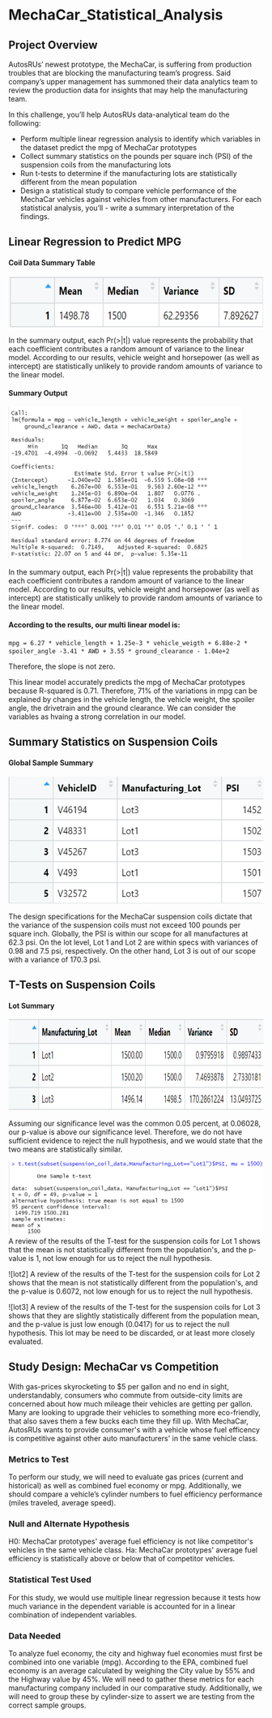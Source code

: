 # MechaCar_Statistical_Analysis

## Project Overview

AutosRUs’ newest prototype, the MechaCar, is suffering from production troubles that are blocking the manufacturing team’s progress. Said company’s upper management has summoned their data analytics team to review the production data for insights that may help the manufacturing team.

In this challenge, you’ll help AutosRUs data-analytical team do the following:

- Perform multiple linear regression analysis to identify which variables in the dataset predict the mpg of MechaCar prototypes
- Collect summary statistics on the pounds per square inch (PSI) of the suspension coils from the manufacturing lots
- Run t-tests to determine if the manufacturing lots are statistically different from the mean population
- Design a statistical study to compare vehicle performance of the MechaCar vehicles against vehicles from other manufacturers. For each statistical analysis, you’ll - write a summary interpretation of the findings.


## Linear Regression to Predict MPG
#### Coil Data Summary Table
<p align="left">
  <img width="600" height="100" src="https://github.com/nedflowers/MechaCar_Statistical_Analysis/blob/main/images/coil_data_summary.png">
</p>

In the summary output, each Pr(>|t|) value represents the probability that each coefficient contributes a random amount of variance to the linear model. According to our results, vehicle weight and horsepower (as well as intercept) are statistically unlikely to provide random amounts of variance to the linear model.

#### Summary Output
<p align="left">
  <img width="460" height="300" src="https://github.com/nedflowers/MechaCar_Statistical_Analysis/blob/main/images/multi_linear.png">
</p>
In the summary output, each Pr(>|t|) value represents the probability that each coefficient contributes a random amount of variance to the linear model. According to our results, vehicle weight and horsepower (as well as intercept) are statistically unlikely to provide random amounts of variance to the linear model.

#### According to the results, our multi linear model is:
```
mpg = 6.27 * vehicle_length + 1.25e-3 * vehicle_weigth + 6.88e-2 * spoiler_angle -3.41 * AWD + 3.55 * ground_clearance - 1.04e+2

```
  Therefore, the slope is not zero.

This linear model accurately predicts the mpg of MechaCar prototypes because R-squared is 0.71. Therefore, 71% of the variations in mpg can be explained by changes in the vehicle length, the vehicle weight, the spoiler angle, the drivetrain and the ground clearance. We can consider the variables as hvaing a strong correlation in our model.

## Summary Statistics on Suspension Coils
#### Global Sample Summary
<p align="left">
  <img width="540" height="250" src="https://github.com/nedflowers/MechaCar_Statistical_Analysis/blob/main/images/global_samp.png">
</p>

The design specifications for the MechaCar suspension coils dictate that the variance of the suspension coils must not exceed 100 pounds per square inch. Globally, the PSI is within our scope for all manufactures at 62.3 psi. On the lot level, Lot 1 and Lot 2 are within specs with variances of 0.98 and 7.5 psi, respectively. On the other hand, Lot 3 is out of our scope with a variance of 170.3 psi.

## T-Tests on Suspension Coils
#### Lot Summary
<p align="left">
  <img width="700" height="180" src="https://github.com/nedflowers/MechaCar_Statistical_Analysis/blob/main/images/lot_summary.png">
</p>
Assuming our significance level was the common 0.05 percent, at 0.06028, our p-value is above our significance level. Therefore, we do not have sufficient evidence to reject the null hypothesis, and we would state that the two means are statistically similar.

![lot1.png](https://github.com/nedflowers/MechaCar_Statistical_Analysis/blob/main/images/lot1.png)
A review of the results of the T-test for the suspension coils for Lot 1 shows that the mean is not statistically different from the population's, and the p-value is 1, not low enough for us to reject the null hypothesis.

![lot2]
A review of the results of the T-test for the suspension coils for Lot 2 shows that the mean is not statistically different from the population's, and the p-value is 0.6072, not low enough for us to reject the null hypothesis.

![lot3]
A review of the results of the T-test for the suspension coils for Lot 3 shows that they are slightly statistically different from the population mean, and the p-value is just low enough (0.0417) for us to reject the null hypothesis. This lot may be need to be discarded, or at least more closely evaluated.

## Study Design: MechaCar vs Competition
With gas-prices skyrocketing to $5 per gallon and no end in sight, understandably, consumers who commute from outside-city limits are concerned about how much mileage their vehicles are getting per gallon. Many are looking to upgrade their vehicles to something more eco-friendly, that also saves them a few bucks each time they fill up. With MechaCar, AutosRUs wants to provide consumer's with a vehicle whose fuel efficency is competitive against other auto manufacturers' in the same vehicle class.

### Metrics to Test
To perform our study, we will need to evaluate gas prices (current and historical) as well as combined fuel economy or mpg.  Additionally, we should compare a vehicle’s cylinder numbers to fuel efficiency performance (miles traveled, average speed). 

### Null and Alternate Hypothesis
H0: MechaCar prototypes' average fuel efficiency is not like competitor's vehicles in the same vehicle class.
 Ha: MechaCar prototypes' average fuel efficiency is statistically above or below that of competitor vehicles.

### Statistical Test Used
For this study, we would use multiple linear regression because it tests how much variance in the dependent variable is accounted for in a linear combination of independent variables. 

### Data Needed
To analyze fuel economy, the city and highway fuel economies must first be combined into one variable (mpg). According to the EPA, combined fuel economy is an average calculated by weighing the City value by 55% and the Highway value by 45%. We will need to gather these metrics for each manufacturing company included in our comparative study. Additionally, we will need to group these by cylinder-size to assert we are testing from the correct sample groups. 

